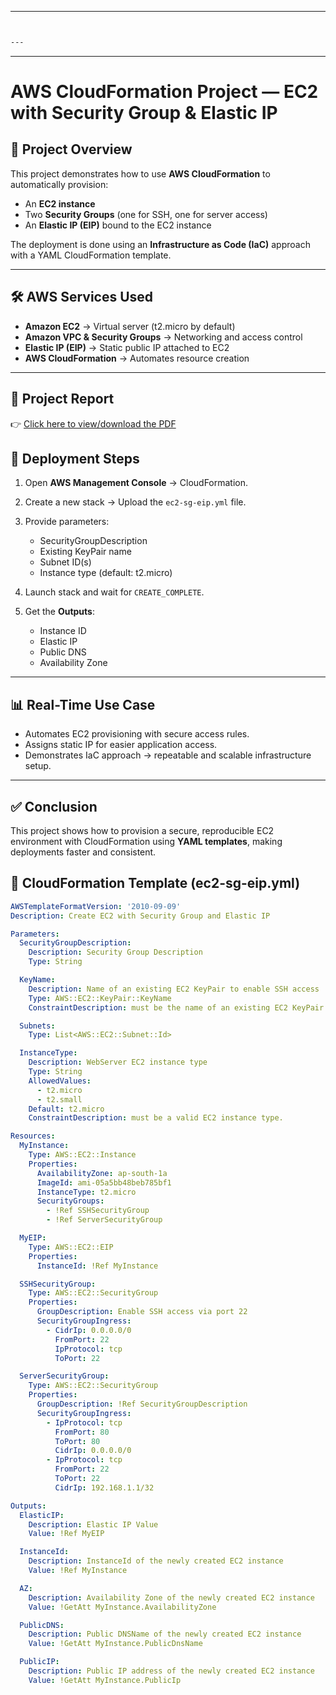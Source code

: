 

---



````markdown


---


````

---
# AWS CloudFormation Project — EC2 with Security Group & Elastic IP

## 🚀 Project Overview
This project demonstrates how to use **AWS CloudFormation** to automatically provision:
- An **EC2 instance**
- Two **Security Groups** (one for SSH, one for server access)
- An **Elastic IP (EIP)** bound to the EC2 instance  

The deployment is done using an **Infrastructure as Code (IaC)** approach with a YAML CloudFormation template.

---

## 🛠️ AWS Services Used
- **Amazon EC2** → Virtual server (t2.micro by default)  
- **Amazon VPC & Security Groups** → Networking and access control  
- **Elastic IP (EIP)** → Static public IP attached to EC2  
- **AWS CloudFormation** → Automates resource creation  

---

## 📑 Project Report
👉 [Click here to view/download the PDF](https://drive.google.com/file/d/11-NxTFtmoyFbgElxD3agheD0TZVYiV-i/view)
## 🔧 Deployment Steps

1. Open **AWS Management Console** → CloudFormation.
2. Create a new stack → Upload the `ec2-sg-eip.yml` file.
3. Provide parameters:

   * SecurityGroupDescription
   * Existing KeyPair name
   * Subnet ID(s)
   * Instance type (default: t2.micro)
4. Launch stack and wait for `CREATE_COMPLETE`.
5. Get the **Outputs**:

   * Instance ID
   * Elastic IP
   * Public DNS
   * Availability Zone

---

## 📊 Real-Time Use Case

* Automates EC2 provisioning with secure access rules.
* Assigns static IP for easier application access.
* Demonstrates IaC approach → repeatable and scalable infrastructure setup.

---

## ✅ Conclusion

This project shows how to provision a secure, reproducible EC2 environment with CloudFormation using **YAML templates**, making deployments faster and consistent.

## 📜 CloudFormation Template (ec2-sg-eip.yml)

```yaml
AWSTemplateFormatVersion: '2010-09-09'
Description: Create EC2 with Security Group and Elastic IP

Parameters:
  SecurityGroupDescription:
    Description: Security Group Description
    Type: String

  KeyName:
    Description: Name of an existing EC2 KeyPair to enable SSH access
    Type: AWS::EC2::KeyPair::KeyName
    ConstraintDescription: must be the name of an existing EC2 KeyPair.

  Subnets:
    Type: List<AWS::EC2::Subnet::Id>

  InstanceType:
    Description: WebServer EC2 instance type
    Type: String
    AllowedValues:
      - t2.micro
      - t2.small
    Default: t2.micro
    ConstraintDescription: must be a valid EC2 instance type.

Resources:
  MyInstance:
    Type: AWS::EC2::Instance
    Properties:
      AvailabilityZone: ap-south-1a
      ImageId: ami-05a5bb48beb785bf1
      InstanceType: t2.micro
      SecurityGroups:
        - !Ref SSHSecurityGroup
        - !Ref ServerSecurityGroup

  MyEIP:
    Type: AWS::EC2::EIP
    Properties:
      InstanceId: !Ref MyInstance

  SSHSecurityGroup:
    Type: AWS::EC2::SecurityGroup
    Properties:
      GroupDescription: Enable SSH access via port 22
      SecurityGroupIngress:
        - CidrIp: 0.0.0.0/0
          FromPort: 22
          IpProtocol: tcp
          ToPort: 22

  ServerSecurityGroup:
    Type: AWS::EC2::SecurityGroup
    Properties:
      GroupDescription: !Ref SecurityGroupDescription
      SecurityGroupIngress:
        - IpProtocol: tcp
          FromPort: 80
          ToPort: 80
          CidrIp: 0.0.0.0/0
        - IpProtocol: tcp
          FromPort: 22
          ToPort: 22
          CidrIp: 192.168.1.1/32

Outputs:
  ElasticIP:
    Description: Elastic IP Value
    Value: !Ref MyEIP

  InstanceId:
    Description: InstanceId of the newly created EC2 instance
    Value: !Ref MyInstance

  AZ:
    Description: Availability Zone of the newly created EC2 instance
    Value: !GetAtt MyInstance.AvailabilityZone

  PublicDNS:
    Description: Public DNSName of the newly created EC2 instance
    Value: !GetAtt MyInstance.PublicDnsName

  PublicIP:
    Description: Public IP address of the newly created EC2 instance
    Value: !GetAtt MyInstance.PublicIp
```


```
